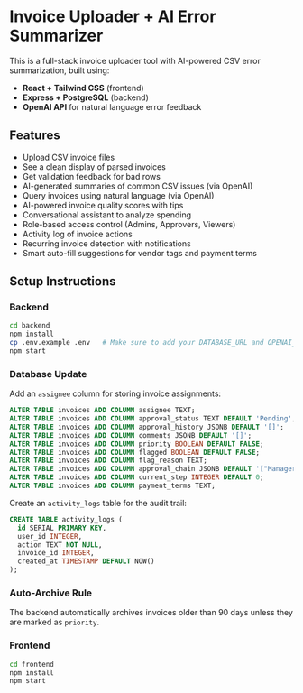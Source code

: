 # Invoice Uploader + AI Error Summarizer

This is a full-stack invoice uploader tool with AI-powered CSV error summarization, built using:

- **React + Tailwind CSS** (frontend)
- **Express + PostgreSQL** (backend)
- **OpenAI API** for natural language error feedback

## Features

- Upload CSV invoice files
- See a clean display of parsed invoices
- Get validation feedback for bad rows
- AI-generated summaries of common CSV issues (via OpenAI)
- Query invoices using natural language (via OpenAI)
- AI-powered invoice quality scores with tips
- Conversational assistant to analyze spending
- Role-based access control (Admins, Approvers, Viewers)
- Activity log of invoice actions
- Recurring invoice detection with notifications
- Smart auto-fill suggestions for vendor tags and payment terms

## Setup Instructions

### Backend

```bash
cd backend
npm install
cp .env.example .env   # Make sure to add your DATABASE_URL and OPENAI_API_KEY
npm start
```

### Database Update

Add an `assignee` column for storing invoice assignments:

```sql
ALTER TABLE invoices ADD COLUMN assignee TEXT;
ALTER TABLE invoices ADD COLUMN approval_status TEXT DEFAULT 'Pending';
ALTER TABLE invoices ADD COLUMN approval_history JSONB DEFAULT '[]';
ALTER TABLE invoices ADD COLUMN comments JSONB DEFAULT '[]';
ALTER TABLE invoices ADD COLUMN priority BOOLEAN DEFAULT FALSE;
ALTER TABLE invoices ADD COLUMN flagged BOOLEAN DEFAULT FALSE;
ALTER TABLE invoices ADD COLUMN flag_reason TEXT;
ALTER TABLE invoices ADD COLUMN approval_chain JSONB DEFAULT '["Manager","Finance","CFO"]';
ALTER TABLE invoices ADD COLUMN current_step INTEGER DEFAULT 0;
ALTER TABLE invoices ADD COLUMN payment_terms TEXT;
```

Create an `activity_logs` table for the audit trail:

```sql
CREATE TABLE activity_logs (
  id SERIAL PRIMARY KEY,
  user_id INTEGER,
  action TEXT NOT NULL,
  invoice_id INTEGER,
  created_at TIMESTAMP DEFAULT NOW()
);
```

### Auto-Archive Rule

The backend automatically archives invoices older than 90 days
unless they are marked as `priority`.

### Frontend

```bash
cd frontend
npm install
npm start
```
